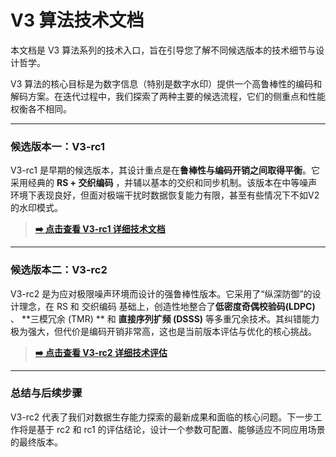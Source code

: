 # V3 算法技术文档

本文档是 V3 算法系列的技术入口，旨在引导您了解不同候选版本的技术细节与设计哲学。

V3 算法的核心目标是为数字信息（特别是数字水印）提供一个高鲁棒性的编码和解码方案。在迭代过程中，我们探索了两种主要的候选流程，它们的侧重点和性能权衡各不相同。

---

### 候选版本一：V3-rc1

V3-rc1 是早期的候选版本，其设计重点是在**鲁棒性与编码开销之间取得平衡**。它采用经典的 **RS + 交织编码** ，并辅以基本的交织和同步机制。该版本在中等噪声环境下表现良好，但面对极端干扰时数据恢复能力有限，甚至有些情况下不如V2的水印模式。

> **[➡️ 点击查看 V3-rc1 详细技术文档](./docs/v3-rc1.md)**

---

### 候选版本二：V3-rc2

V3-rc2 是为应对极限噪声环境而设计的强鲁棒性版本。它采用了“纵深防御”的设计理念，在 RS 和 交织编码 基础上，创造性地整合了**低密度奇偶校验码(LDPC)** 、 **三模冗余 (TMR) ** 和 **直接序列扩频 (DSSS)** 等多重冗余技术。其纠错能力极为强大，但代价是编码开销非常高，这也是当前版本评估与优化的核心挑战。

> **[➡️ 点击查看 V3-rc2 详细技术评估](./docs/v3-rc2.md)**

---

### 总结与后续步骤

 V3-rc2 代表了我们对数据生存能力探索的最新成果和面临的核心问题。下一步工作将是基于 rc2 和 rc1 的评估结论，设计一个参数可配置、能够适应不同应用场景的最终版本。
